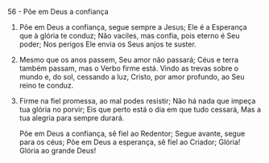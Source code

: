 56 - Põe em Deus a confiança

1. Põe em Deus a confiança, segue sempre a Jesus;
   Ele é a Esperança que à glória te conduz;
   Não vaciles, mas confia, pois eterno é Seu poder;
   Nos perigos Ele envia os Seus anjos te suster.

2. Mesmo que os anos passem, Seu amor não passará;
   Céus e terra também passam, mas o Verbo firme está.
   Vindo as trevas sobre o mundo e, do sol, cessando a luz,
   Cristo, por amor profundo, ao Seu reino te conduz.

3. Firme na fiel promessa, ao mal podes resistir;
   Não há nada que impeça tua glória no porvir;
   Eis que perto está o dia em que tudo cessará,
   Mas a tua alegria para sempre durará.

   Põe em Deus a confiança, sê fiel ao Redentor;
   Segue avante, segue para os céus;
   Põe em Deus a esperança, sê fiel ao Criador;
   Glória! Glória ao grande Deus!
